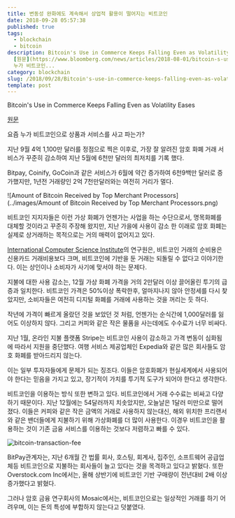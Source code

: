 ```yaml
---
title: 변동성 완화에도 계속해서 상업적 활용이 떨어지는 비트코인
date: 2018-09-28 05:57:38
published: true
tags:
  - blockchain
  - bitcoin
description: Bitcoin's Use in Commerce Keeps Falling Even as Volatility Eases
  [원문](https://www.bloomberg.com/news/articles/2018-08-01/bitcoin-s-use-in-commerce-keeps-falling-even-as-volatility-eases)   요즘
  누가 비트코인...
category: blockchain
slug: /2018/09/28/Bitcoin's-use-in-commerce-keeps-falling-even-as-volatility-eases/
template: post
---
```

Bitcoin's Use in Commerce Keeps Falling Even as Volatility Eases

[원문](https://www.bloomberg.com/news/articles/2018-08-01/bitcoin-s-use-in-commerce-keeps-falling-even-as-volatility-eases)


요즘 누가 비트코인으로 상품과 서비스를 사고 파는가?

지난 9월 4억 1,100만 달러를 정점으로 찍은 이후로, 가장 잘 알려진 암호 화폐 거래 서비스가 꾸준히 감소하여 지난 5월에 6천만 달러의 최저치를 기록 했다.

Bitpay, Coinify, GoCoin과 같은 서비스가 6월에 약간 증가하여 6천9백만 달러로 증가했지만, 1년전 거래량인 2억 7천만달러와는 여전히 거리가 멀다. 

![Amount of Bitcoin Received by Top Merchant Processors](../images/Amount of Bitcoin Received by Top Merchant Processors.png)

비트코인 지지자들은 이런 가상 화폐가 언젠가는 사업을 하는 수단으로서, 명목화폐를 대체할 것이라고 꾸준히 주장해 왔지만, 지난 가을에 사용이 감소 한 이래로 암호 화폐는 실제로 상거래하는 목적으로는 거의 매력이 없어지고 있다.

[International Computer Science Institute](https://en.wikipedia.org/wiki/International_Computer_Science_Institute)의 연구원은, 비트코인 거래의 순비용은 신용카드 거래비용보다 크며, 비트코인에 기반을 둔 거래는 되돌릴 수 없다고 이야기한다. 이는 상인이나 소비자가 사기에 맞서야 하는 문제다.

지불에 대한 사용 감소는, 12월 가상 화폐 가격을 거의 2만달러 이상 끌어올린 투기의 급증과 일치한다. 비트코인 가격은 50%이상 폭락한후, 얼마지나지 않아 안정세를 다시 찾았지만, 소비자들은 여전히 디지털 화폐를 거래에 사용하는 것을 꺼리는 듯 하다.

작년에 가격이 빠르게 올랐던 것을 보았던 것 처럼, 언젠가는 순식간에 1,000달러를 잃어도 이상하지 않다. 그리고 커피와 같은 작은 물품을 사는데에도 수수료가 너무 비싸다.

지난 1월, 온라인 지불 플랫폼 Stripe는 비트코인 사용이 감소하고 가격 변동이 심화됨에 따라서 지원을 중단했다. 여행 서비스 제공업체인 Expedia와 같은 많은 회사들도 암호 화폐를 받아드리지 않는다.

이는 일부 투자자들에게 문제가 되는 징조다. 이들은 암호화폐가 현실세계에서 사용되어야 한다는 믿음을 가지고 있고, 장기적이 가치를 투기적 도구가 되어야 한다고 생각한다. 

비트코인을 이용하는 방식 또한 변하고 있다. 비트코인에서 거래 수수료는 비싸고 다양하기 때문이다. 지난 12월에는 54달러까지 치솟았지만, 오늘날은 1달러 미만으로 떨어졌다. 이들은 커피와 같은 작은 금액의 거래로 사용하지 않는대신, 해외 위치한 프리랜서와 같은 밴더들에게 지불하기 위해 가상화폐를 더 많이 사용한다. 이경우 비트코인을 활용하는 것이 기존 금융 서비스를 이용하는 것보다 저렴하고 빠를 수 있다.

![bitcoin-transaction-fee](../images/bitcoin-transaction-fee.png)

BitPay관계자는, 지난 6개월 간 법률 회사, 호스팅, 회계사, 집주인, 소프트웨어 공급업체등 비트코인으로 지불하는 회사들이 늘고 있다는 것을 목격하고 있다고 밝혔다. 또한 Overstock.com Inc에서는, 올해 상반기에 비트코인 기반 구매량이 전년대비 2배 이상 증가했다고 밝혔다. 

그러나 암호 금융 연구회사의 Mosaic에서는, 비트코인으로는 일상적인 거래를 하기 어려우며, 이는 돈의 특성에 부합하지 않는다고 덧붙였다.